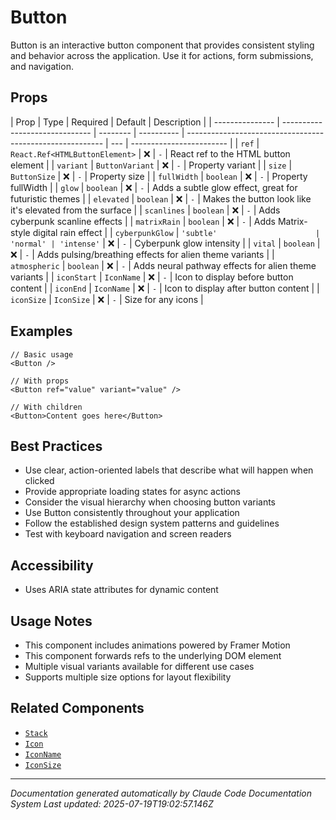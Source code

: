 # Button

Button is an interactive button component that provides consistent styling and behavior across the application. Use it for actions, form submissions, and navigation.

## Props

| Prop            | Type                           | Required | Default    | Description                                               |
| --------------- | ------------------------------ | -------- | ---------- | --------------------------------------------------------- | --- | ------------------------ |
| `ref`           | `React.Ref<HTMLButtonElement>` | ❌       | `-`        | React ref to the HTML button element                      |
| `variant`       | `ButtonVariant`                | ❌       | `-`        | Property variant                                          |
| `size`          | `ButtonSize`                   | ❌       | `-`        | Property size                                             |
| `fullWidth`     | `boolean`                      | ❌       | `-`        | Property fullWidth                                        |
| `glow`          | `boolean`                      | ❌       | `-`        | Adds a subtle glow effect, great for futuristic themes    |
| `elevated`      | `boolean`                      | ❌       | `-`        | Makes the button look like it's elevated from the surface |
| `scanlines`     | `boolean`                      | ❌       | `-`        | Adds cyberpunk scanline effects                           |
| `matrixRain`    | `boolean`                      | ❌       | `-`        | Adds Matrix-style digital rain effect                     |
| `cyberpunkGlow` | `'subtle'                      | 'normal' | 'intense'` | ❌                                                        | `-` | Cyberpunk glow intensity |
| `vital`         | `boolean`                      | ❌       | `-`        | Adds pulsing/breathing effects for alien theme variants   |
| `atmospheric`   | `boolean`                      | ❌       | `-`        | Adds neural pathway effects for alien theme variants      |
| `iconStart`     | `IconName`                     | ❌       | `-`        | Icon to display before button content                     |
| `iconEnd`       | `IconName`                     | ❌       | `-`        | Icon to display after button content                      |
| `iconSize`      | `IconSize`                     | ❌       | `-`        | Size for any icons                                        |

## Examples

```tsx
// Basic usage
<Button />
```

```tsx
// With props
<Button ref="value" variant="value" />
```

```tsx
// With children
<Button>Content goes here</Button>
```

## Best Practices

- Use clear, action-oriented labels that describe what will happen when clicked
- Provide appropriate loading states for async actions
- Consider the visual hierarchy when choosing button variants
- Use Button consistently throughout your application
- Follow the established design system patterns and guidelines
- Test with keyboard navigation and screen readers

## Accessibility

- Uses ARIA state attributes for dynamic content

## Usage Notes

- This component includes animations powered by Framer Motion
- This component forwards refs to the underlying DOM element
- Multiple visual variants available for different use cases
- Supports multiple size options for layout flexibility

## Related Components

- [`Stack`](./Stack.md)
- [`Icon`](./Icon.md)
- [`IconName`](./IconName.md)
- [`IconSize`](./IconSize.md)

---

_Documentation generated automatically by Claude Code Documentation System_
_Last updated: 2025-07-19T19:02:57.146Z_
